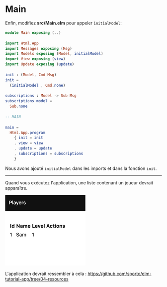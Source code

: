 # Main

Enfin, modifiez __src/Main.elm__ pour appeler `initialModel`:

```elm
module Main exposing (..)

import Html.App
import Messages exposing (Msg)
import Models exposing (Model, initialModel)
import View exposing (view)
import Update exposing (update)

init : (Model, Cmd Msg)
init =
  (initialModel , Cmd.none)

subscriptions : Model -> Sub Msg
subscriptions model =
  Sub.none

-- MAIN

main =
  Html.App.program
    { init = init
    , view = view
    , update = update
    , subscriptions = subscriptions
    }
```

Nous avons ajouté `initialModel` dans les imports et dans la fonction `init`.

---

Quand vous exécutez l'application, une liste contenant un joueur devrait apparaître.

![Capture d'écran](capture.png)

L'application devrait ressembler à cela : <https://github.com/sporto/elm-tutorial-app/tree/04-resources>
